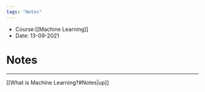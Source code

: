 ```yaml
---
tags: "Notes"
---
```


* Course:[[Machine Learning]]
* Date: 13-09-2021 


# Notes 


---
[[What is Machine Learning?#Notes|up]]